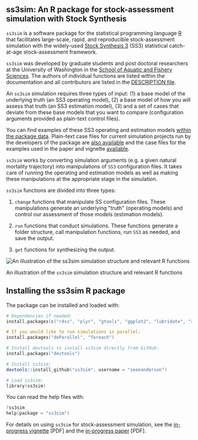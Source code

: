 ## ss3sim: An R package for stock-assessment simulation with Stock Synthesis

`ss3sim` is a software package for the statistical programming language
[R][r-project] that facilitates large-scale, rapid, and reproducible
stock-assessment simulation with the widely-used [Stock Synthesis 3][SS3]
(SS3) statistical catch-at-age stock-assessment framework.

`ss3sim` was developed by graduate students and post doctoral researchers at
the University of Washington in the [School of Aquatic and Fishery
Sciences][SAFS]. The authors of individual functions are listed within the
documentation and all contributors are listed in the [DESCRIPTION
file][DESCRIPTION].

An `ss3sim` simulation requires three types of input: (1) a base model of the
underlying truth (an SS3 operating model), (2) a base model of how you will
assess that truth (an SS3 estimation model), (3) and a set of cases that
deviate from these base models that you want to compare (configuration
arguments provided as plain-text control files).

You can find examples of these SS3 operating and estimation models [within the
package data][models]. Plain-text case files for current simulation
projects run by the developers of the package are [also available][cases] and
the case files for the examples used in the paper and vignette 
[available][eg-cases].

`ss3sim` works by converting simulation arguments (e.g. a given natural
mortality trajectory) into manipulations of `SS3` configuration files. It
takes care of running the operating and estimation models as well as making
these manipulations at the appropriate stage in the simulation.

`ss3sim` functions are divided into three types:

1. `change` functions that manipulate SS configuration files. These
   manipulations generate an underlying "truth" (operating models) and control
   our assessment of those models (estimation models).

2. `run` functions that conduct simulations. These functions generate a folder
   structure, call manipulation functions, run `SS3` as needed, and save the
   output.

3. `get` functions for synthesizing the output.

![An illustration of the `ss3sim` simulation structure and relevant R functions](https://raw.github.com/seananderson/ss3sim/master/inst/ms/sim-steps.png)

An illustration of the `ss3sim` simulation structure and relevant R functions

## Installing the ss3sim R package

The package can be installed and loaded with:

```S
# Dependencies if needed:
install.packages(c("r4ss", "plyr", "gtools", "ggplot2", "lubridate", "reshape2"))

# If you would like to run simulations in parallel:
install.packages("doParallel", "foreach")

# Install devtools to install ss3sim directly from GitHub:
install.packages("devtools")

# Install ss3sim:
devtools::install_github("ss3sim", username = "seananderson")

# Load ss3sim:
library(ss3sim)
```

You can read the help files with:

```S
?ss3sim
help(package = "ss3sim")
```

For details on using `ss3sim` for stock-assessment simulation, see the
[in-progress vignette][vignette] [PDF] and the [in-progress paper][paper] [PDF].

[DESCRIPTION]: https://github.com/seananderson/ss3sim/blob/master/DESCRIPTION
[models]: https://github.com/seananderson/ss3sim/tree/master/inst/extdata/models
[cases]: https://github.com/seananderson/ss3sim/tree/master/inst/extdata/cases
[eg-cases]: https://github.com/seananderson/ss3sim/tree/master/inst/extdata/eg-cases
[vignette]: https://dl.dropboxusercontent.com/u/254940/ss3sim-vignette.pdf
[paper]: https://dl.dropboxusercontent.com/u/254940/ss3sim-ms.pdf
[SS3]: http://nft.nefsc.noaa.gov/Stock_Synthesis_3.htm
[r-project]: http://www.r-project.org/
[SAFS]: http://fish.washington.edu/

